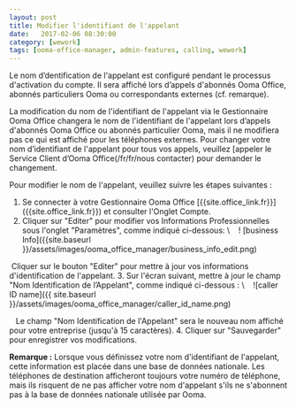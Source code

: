 ```yaml
---
layout: post
title: Modifier l'identifiant de l'appelant
date:   2017-02-06 08:30:00
category: [wework]
tags: [ooma-office-manager, admin-features, calling, wework]
---
```


Le nom d’dentification de l'appelant est configuré pendant le processus d'activation du compte. Il sera affiché lors d’appels d'abonnés Ooma Office, abonnés particuliers Ooma ou correspondants externes (cf. remarque).

La modification du nom de l'identifiant de l'appelant via le Gestionnaire Ooma Office changera le nom de l'identifiant de l'appelant lors d’appels d'abonnés Ooma Office ou abonnés particulier Ooma, mais il ne modifiera pas ce qui est affiché pour les téléphones externes. Pour changer votre nom d’identifiant de l'appelant pour tous vos appels, veuillez [appeler le Service Client d’Ooma Office(/fr/fr/nous contacter) pour demander le changement.

Pour modifier le nom de l'appelant, veuillez suivre les étapes suivantes :

1. Se connecter à votre Gestionnaire Ooma Office [{{site.office_link.fr}}] ({{site.office_link.fr}}) et consulter l'Onglet Compte.
2. Cliquer sur "Editer" pour modifier vos Informations Professionnelles sous l'onglet "Paramètres", comme indiqué ci-dessous: \\
   ! [business Info]({{site.baseurl
}}/assets/images/ooma_office_manager/business_info_edit.png)

   Cliquer sur le bouton "Editer" pour mettre à jour vos informations d'identification de l'appelant.
3. Sur l'écran suivant, mettre à jour le champ "Nom Identification de l’Appelant", comme indiqué ci-dessous :
\\
   ![caller ID name]({{ site.baseurl }}/assets/images/ooma_office_manager/caller_id_name.png)

   Le champ "Nom Identification de l'Appelant" sera le nouveau nom affiché pour votre entreprise (jusqu'à 15 caractères).
4. Cliquer sur "Sauvegarder" pour enregistrer vos modifications.

**Remarque :** Lorsque vous définissez votre nom d'identifiant de l'appelant, cette information est placée dans une base de données nationale. Les téléphones de destination afficheront toujours votre numéro de téléphone, mais ils risquent de ne pas afficher votre nom d'appelant s'ils ne s'abonnent pas à la base de données nationale utilisée par Ooma.